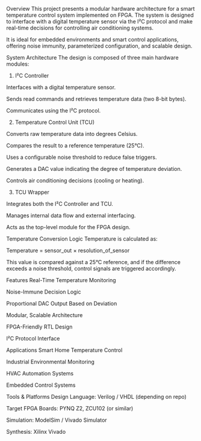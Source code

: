 Overview
This project presents a modular hardware architecture for a smart temperature control system implemented on FPGA. The system is designed to interface with a digital temperature sensor via the I²C protocol and make real-time decisions for controlling air conditioning systems.

It is ideal for embedded environments and smart control applications, offering noise immunity, parameterized configuration, and scalable design.

System Architecture
The design is composed of three main hardware modules:

1. I²C Controller

Interfaces with a digital temperature sensor.

Sends read commands and retrieves temperature data (two 8-bit bytes).

Communicates using the I²C protocol.

2. Temperature Control Unit (TCU)

Converts raw temperature data into degrees Celsius.

Compares the result to a reference temperature (25°C).

Uses a configurable noise threshold to reduce false triggers.

Generates a DAC value indicating the degree of temperature deviation.

Controls air conditioning decisions (cooling or heating).

3. TCU Wrapper

Integrates both the I²C Controller and TCU.

Manages internal data flow and external interfacing.

Acts as the top-level module for the FPGA design.

Temperature Conversion Logic
Temperature is calculated as:

Temperature = sensor_out × resolution_of_sensor

This value is compared against a 25°C reference, and if the difference exceeds a noise threshold, control signals are triggered accordingly.

Features
Real-Time Temperature Monitoring

Noise-Immune Decision Logic

Proportional DAC Output Based on Deviation

Modular, Scalable Architecture

FPGA-Friendly RTL Design

I²C Protocol Interface

Applications
Smart Home Temperature Control

Industrial Environmental Monitoring

HVAC Automation Systems

Embedded Control Systems

Tools & Platforms
Design Language: Verilog / VHDL (depending on repo)

Target FPGA Boards: PYNQ Z2, ZCU102 (or similar)

Simulation: ModelSim / Vivado Simulator

Synthesis: Xilinx Vivado
